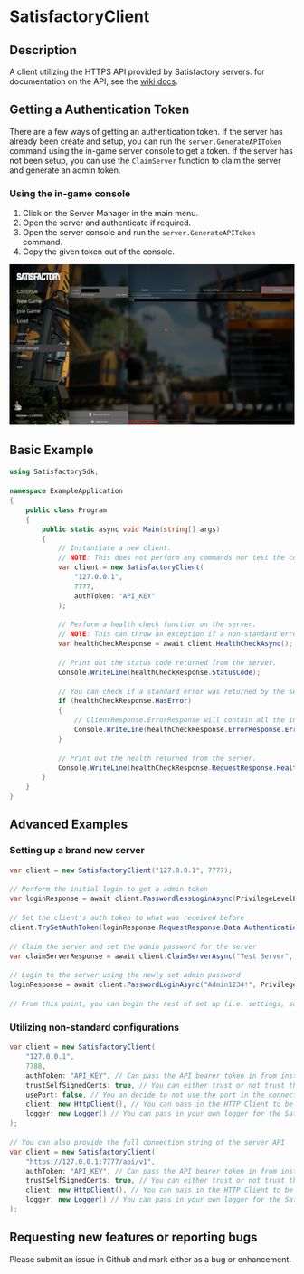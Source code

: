 # SatisfactoryClient
## Description
A client utilizing the HTTPS API provided by Satisfactory servers. for documentation on the API, see the [wiki docs](https://satisfactory.wiki.gg/wiki/Dedicated_servers/HTTPS_API).


## Getting a Authentication Token
There are a few ways of getting an authentication token. If the server has already been create and setup, you can run the `server.GenerateAPIToken` command using the in-game server console to get a token. If the server has not been setup, you can use the `ClaimServer` function to claim the server and generate an admin token.

### Using the in-game console 
1. Click on the Server Manager in the main menu.
2. Open the server and authenticate if required.
3. Open the server console and run the `server.GenerateAPIToken` command.
4. Copy the given token out of the console.

![generating token from in-game console](https://github.com/benjamin-lawson/SatisfactoryClient/blob/main/docs/images/GenerateTokenFromConsole.png?raw=true "Generating token from in-game consolve")

## Basic Example
```csharp
using SatisfactorySdk;

namespace ExampleApplication
{
	public class Program
	{
		public static async void Main(string[] args)
		{
			// Instantiate a new client. 
			// NOTE: This does not perform any commands nor test the connection to the server.
			var client = new SatisfactoryClient(
				"127.0.0.1",
				7777,
				authToken: "API_KEY"
			);
			
			// Perform a health check function on the server.
			// NOTE: This can throw an exception if a non-standard error occurs (e.g. Timeout, SSL, etc.)
			var healthCheckResponse = await client.HealthCheckAsync();
			
			// Print out the status code returned from the server.
			Console.WriteLine(healthCheckResponse.StatusCode);
			
			// You can check if a standard error was returned by the server (status code will still be 200).
			if (healthCheckResponse.HasError) 
			{
				// ClientResponse.ErrorResponse will contain all the information about the error.
				Console.WriteLine(healthCheckResponse.ErrorResponse.ErrorCode);
			}
			
			// Print out the health returned from the server.
			Console.WriteLine(healthCheckResponse.RequestResponse.Health);
		}
	}
}
```

## Advanced Examples
### Setting up a brand new server
```csharp
var client = new SatisfactoryClient("127.0.0.1", 7777);

// Perform the initial login to get a admin token
var loginResponse = await client.PasswordlessLoginAsync(PrivilegeLevelEnum.InitialAdmin);

// Set the client's auth token to what was received before
client.TrySetAuthToken(loginResponse.RequestResponse.Data.AuthenticationToken);

// Claim the server and set the admin password for the server
var claimServerResponse = await client.ClaimServerAsync("Test Server", "Admin1234!");

// Login to the server using the newly set admin password
loginResponse = await client.PasswordLoginAsync("Admin1234!", PrivilegeLevelEnum.Administrator);

// From this point, you can begin the rest of set up (i.e. settings, saves, sessions, etc.)
```

### Utilizing non-standard configurations
```csharp
var client = new SatisfactoryClient(
	"127.0.0.1",
	7788,
	authToken: "API_KEY", // Can pass the API bearer token in from instatiation rather than performing a login
	trustSelfSignedCerts: true, // You can either trust or not trust the self-signed certificates
	usePort: false, // You an decide to not use the port in the connection string (i.e. https://127.0.0.1/api/v1)
	client: new HttpClient(), // You can pass in the HTTP Client to be used by the Satisfactory Client (allows mocked responses for unit testing)
	logger: new Logger() // You can pass in your own logger for the Satisfactory Client to use
);

// You can also provide the full connection string of the server API
var client = new SatisfactoryClient(
	"https://127.0.0.1:7777/api/v1",
	authToken: "API_KEY", // Can pass the API bearer token in from instatiation rather than performing a login
	trustSelfSignedCerts: true, // You can either trust or not trust the self-signed certificates
	client: new HttpClient(), // You can pass in the HTTP Client to be used by the Satisfactory Client (allows mocked responses for unit testing)
	logger: new Logger() // You can pass in your own logger for the Satisfactory Client to use
);
```

## Requesting new features or reporting bugs
Please submit an issue in Github and mark either as a bug or enhancement.

